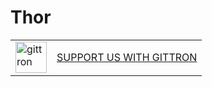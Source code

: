 # Thor
<table border="0"><tr>  <td><a href="https://gittron.me/bots/0xb320ff67378458d9d146795276f7b59f"><img src="https://s3.amazonaws.com/od-flat-svg/0xb320ff67378458d9d146795276f7b59f.png" alt="gittron" width="50"/></a></td><td><a href="https://gittron.me/bots/0xb320ff67378458d9d146795276f7b59f">SUPPORT US WITH GITTRON</a></td></tr></table>
